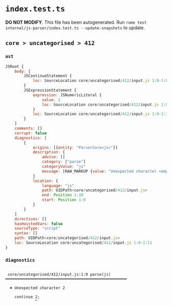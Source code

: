 # `index.test.ts`

**DO NOT MODIFY**. This file has been autogenerated. Run `rome test internal/js-parser/index.test.ts --update-snapshots` to update.

## `core > uncategorised > 412`

### `ast`

```javascript
JSRoot {
	body: [
		JSContinueStatement {
			loc: SourceLocation core/uncategorised/412/input.js 1:0-1:8
		}
		JSExpressionStatement {
			expression: JSNumericLiteral {
				value: 2
				loc: SourceLocation core/uncategorised/412/input.js 1:9-1:10
			}
			loc: SourceLocation core/uncategorised/412/input.js 1:9-1:11
		}
	]
	comments: []
	corrupt: false
	diagnostics: [
		{
			origins: [{entity: "ParserCore<js>"}]
			description: {
				advice: []
				category: ["parse"]
				categoryValue: "js"
				message: [RAW_MARKUP {value: "Unexpected character <emphasis>"}, "2", RAW_MARKUP {value: "</emphasis>"}]
			}
			location: {
				language: "js"
				path: UIDPath<core/uncategorised/412/input.js>
				end: Position 1:10
				start: Position 1:9
			}
		}
	]
	directives: []
	hasHoistedVars: false
	sourceType: "script"
	syntax: []
	path: UIDPath<core/uncategorised/412/input.js>
	loc: SourceLocation core/uncategorised/412/input.js 1:0-1:11
}
```

### `diagnostics`

```

 core/uncategorised/412/input.js:1:9 parse(js) ━━━━━━━━━━━━━━━━━━━━━━━━━━━━━━━━━━━━━━━━━━━━━━━━━━━━━

  ✖ Unexpected character 2

    continue 2;
             ^


```
